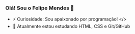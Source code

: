 ### Olá! Sou o Felipe Mendes 👋

- ⚡ Curiosidade: Sou apaixonado por programação! </>
- 🌱 Atualmente estou estudando HTML, CSS e Git/GitHub


